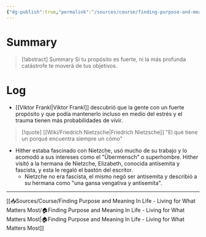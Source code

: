 ```yaml
---
{"dg-publish":true,"permalink":"/sources/course/finding-purpose-and-meaning-in-life-living-for-what-matters-most/a-story-nietzche-s-walking-stick/"}
---
```


# Summary
>[!abstract] Summary
> Si tu propósito es fuerte, ni la más profunda catástrofe te moverá de tus objetivos.

# Log
   - [[Viktor Frankl\|Viktor Frankl]] descubrió que la gente con un fuerte propósito y que podía mantenerlo incluso en medio del estrés y el trauma tienen más probabilidades de vivir.
   > [!quote] [[Wiki/Friedrich Nietzsche\|Friedrich Nietzsche]]
   > "El qué tiene un porqué encuentra siempre un cómo"
   
- Hither estaba fascinado con Nietzche, usó mucho de su trabajo y lo acomodó a sus intereses como el "Übermensch" o superhombre. Hither visitó a la hermana de Nietzche, Elizabeth, conocida antisemita y fascista, y esta le regaló el bastón del escritor.
   - Nietzche no era fascista, el mismo negó ser antisemita y describió a su hermana como "una gansa vengativa y antisemita".

---
[[📥Sources/Course/Finding Purpose and Meaning In Life - Living for What Matters Most/🏠Finding Purpose and Meaning In Life - Living for What Matters Most\|🏠Finding Purpose and Meaning In Life - Living for What Matters Most]]